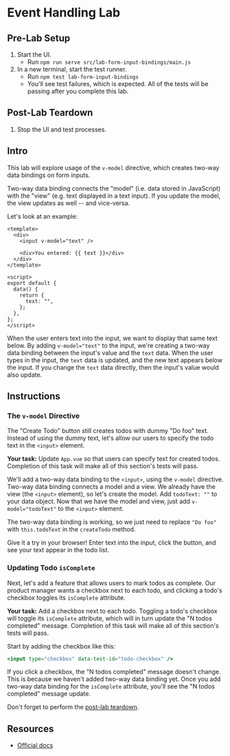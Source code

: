 # Event Handling Lab

## Pre-Lab Setup

1. Start the UI.
   - Run `npm run serve src/lab-form-input-bindings/main.js`
2. In a new terminal, start the test runner.
   - Run `npm test lab-form-input-bindings`
   - You'll see test failures, which is expected. All of the tests will be passing after you complete this lab.

## Post-Lab Teardown

1. Stop the UI and test processes.

## Intro

This lab will explore usage of the `v-model` directive, which creates two-way data bindings on form inputs.

Two-way data binding connects the "model" (i.e. data stored in JavaScript) with the "view" (e.g. text displayed in a text input). If you update the model, the view updates as well -- and vice-versa.

Let's look at an example:

```vue
<template>
  <div>
    <input v-model="text" />

    <div>You entered: {{ text }}</div>
  </div>
</template>

<script>
export default {
  data() {
    return {
      text: "",
    };
  },
};
</script>
```

When the user enters text into the input, we want to display that same text below. By adding `v-model="text"` to the input, we're creating a two-way data binding between the input's value and the `text` data. When the user types in the input, the `text` data is updated, and the new text appears below the input. If you change the `text` data directly, then the input's value would also update.

## Instructions

### The `v-model` Directive

The "Create Todo" button still creates todos with dummy "Do foo" text. Instead of using the dummy text, let's allow our users to specify the todo text in the `<input>` element.

**Your task:** Update `App.vue` so that users can specify text for created todos. Completion of this task will make all of this section's tests will pass.

We'll add a two-way data binding to the `<input>`, using the `v-model` directive. Two-way data binding connects a model and a view. We already have the view (the `<input>` element), so let's create the model. Add `todoText: ""` to your data object. Now that we have the model and view, just add `v-model="todoText"` to the `<input>` element.

The two-way data binding is working, so we just need to replace `"Do foo"` with `this.todoText` in the `createTodo` method.

Give it a try in your browser! Enter text into the input, click the button, and see your text appear in the todo list.

### Updating Todo `isComplete`

Next, let's add a feature that allows users to mark todos as complete. Our product manager wants a checkbox next to each todo, and clicking a todo's checkbox toggles its `isComplete` attribute.

**Your task:** Add a checkbox next to each todo. Toggling a todo's checkbox will toggle its `isComplete` attribute, which will in turn update the "N todos completed" message. Completion of this task will make all of this section's tests will pass.

Start by adding the checkbox like this:

```hbs
<input type="checkbox" data-test-id="todo-checkbox" />
```

If you click a checkbox, the "N todos completed" message doesn't change. This is because we haven't added two-way data binding yet. Once you add two-way data binding for the `isComplete` attribute, you'll see the "N todos completed" message update.

Don't forget to perform the [post-lab teardown](#post-lab-teardown).

## Resources

- [Official docs](https://vuejs.org/v2/guide/forms.html)
